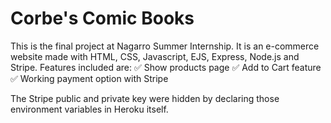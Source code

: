 # Corbe's Comic Books

This is the final project at Nagarro Summer Internship. It is an e-commerce website made with HTML, CSS, Javascript, EJS, Express, Node.js and Stripe. Features included are:
✅ Show products page
✅ Add to Cart feature
✅ Working payment option with Stripe

The Stripe public and private key were hidden by declaring those environment variables in Heroku itself.
